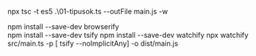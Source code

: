 npx tsc -t es5 .\01-tipusok.ts --outFile main.js -w     

npm install --save-dev browserify  
npm install --save-dev tsify 
npm install --save-dev watchify 
npx watchify src/main.ts -p [ tsify --noImplicitAny] -o dist/main.js